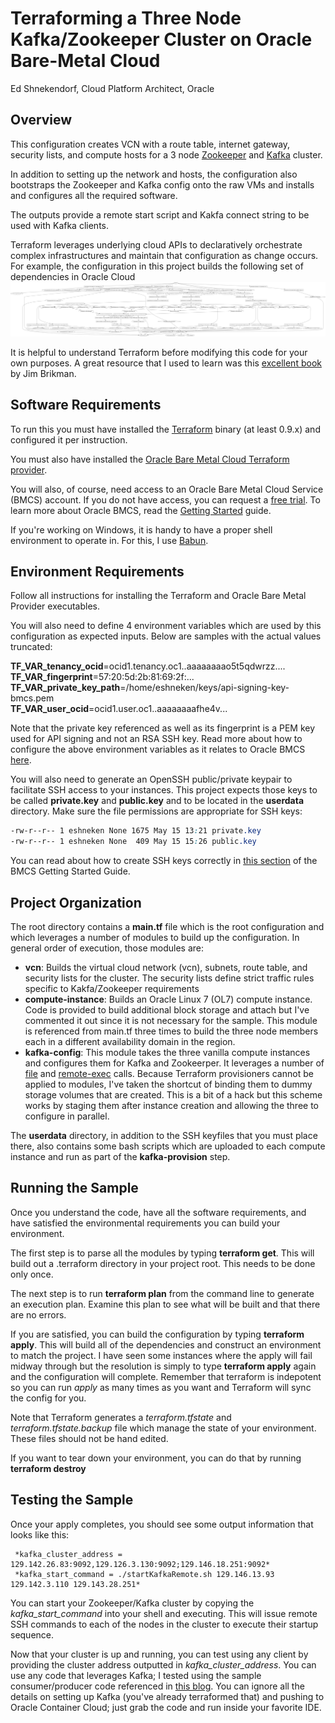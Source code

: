 # Terraforming a Three Node Kafka/Zookeeper Cluster on Oracle Bare-Metal Cloud
Ed Shnekendorf, Cloud Platform Architect, Oracle

## Overview
This configuration creates VCN with a route table, internet gateway, security lists, and compute hosts for a 3 node [Zookeeper](https://zookeeper.apache.org/) and [Kafka](https://kafka.apache.org/) cluster.

In addition to setting up the network and hosts, the configuration also bootstraps the Zookeeper and Kafka config onto the raw VMs and installs and configures all the required software.

The outputs provide a remote start script and Kakfa connect string to be used with Kafka clients.

Terraform leverages underlying cloud APIs to declaratively orchestrate complex infrastructures and maintain that configuration as change occurs.  For example, the configuration in this project builds the following set of dependencies in Oracle Cloud
![Project Digraph](terraform-kafka-cluster.png  "Project Digraph")

It is helpful to understand Terraform before modifying this code for your own purposes.  A great resource that I used to learn was this [excellent book](http://www.terraformupandrunning.com/) by Jim Brikman.

## Software Requirements
To run this you must have installed the [Terraform](https://www.terraform.io/downloads.html) binary (at least 0.9.x) and configured it per instruction.  

You must also have installed the [Oracle Bare Metal Cloud Terraform provider](https://github.com/oracle/terraform-provider-baremetal/releases).

You will also, of course, need access to an Oracle Bare Metal Cloud Service (BMCS) account.  If you do not have access, you can request a [free trial](https://cloud.oracle.com/en_US/tryit).  To learn more about Oracle BMCS, read the [Getting Started](https://docs.us-phoenix-1.oraclecloud.com/Content/GSG/Concepts/baremetalintro.htm) guide.

If you're working on Windows, it is handy to have a proper shell environment to operate in.  For this, I use [Babun](http://babun.github.io/).

## Environment Requirements
Follow all instructions for installing the Terraform and Oracle Bare Metal Provider executables.

You will also need to define 4 environment variables which are used by this configuration as expected inputs.  Below are samples with the actual values truncated:

**TF_VAR_tenancy_ocid**=ocid1.tenancy.oc1..aaaaaaaao5t5qdwrzz....  
**TF_VAR_fingerprint**=57:20:5d:2b:81:69:2f:...  
**TF_VAR_private_key_path**=/home/eshneken/keys/api-signing-key-bmcs.pem  
**TF_VAR_user_ocid**=ocid1.user.oc1..aaaaaaaafhe4v...  

Note that the private key referenced as well as its fingerprint is a PEM key used for API signing and not an RSA SSH key.  Read more about how to configure the above environment variables as it relates to Oracle BMCS [here](https://docs.us-phoenix-1.oraclecloud.com/Content/API/Concepts/apisigningkey.htm).

You will also need to generate an OpenSSH public/private keypair to facilitate SSH access to your instances.  This project expects those keys to be called **private.key** and **public.key** and to be located in the **userdata** directory.  Make sure the file permissions are appropriate for SSH keys:

```css
-rw-r--r-- 1 eshneken None 1675 May 15 13:21 private.key
-rw-r--r-- 1 eshneken None  409 May 15 15:26 public.key
```
You can read about how to create SSH keys correctly in [this section](https://docs.us-phoenix-1.oraclecloud.com/Content/GSG/Tasks/creatingkeys.htm) of the BMCS Getting Started Guide.

## Project Organization
The root directory contains a **main.tf** file which is the root configuration and which leverages a number of modules to build up the configuration.  In general order of execution, those modules are:
 * **vcn**: Builds the virtual cloud network (vcn), subnets, route table, and security lists for the cluster.  The security lists define strict traffic rules specific to Kakfa/Zookeeper requirements
 * **compute-instance**:  Builds an Oracle Linux 7 (OL7) compute instance.  Code is provided to build additional block storage and attach but I've commented it out since it is not necessary for the sample.  This module is referenced from main.tf three times to build the three node members each in a different availability domain in the region.
 * **kafka-config**:  This module takes the three vanilla compute instances and configures them for Kafka and Zookeerper.  It leverages a number of [file](https://www.terraform.io/docs/provisioners/file.html) and [remote-exec](https://www.terraform.io/docs/provisioners/remote-exec.html) calls.  Because Terraform provisioners cannot be applied to modules, I've taken the shortcut of binding them to dummy storage volumes that are created.  This is a bit of a hack but this scheme works by staging them after instance creation and allowing the three to configure in parallel. 
 
 The **userdata** directory, in addition to the SSH keyfiles that you must place there, also contains some bash scripts which are uploaded to each compute instance and run as part of the **kafka-provision** step.
 
 ## Running the Sample
 Once you understand the code, have all the software requirements, and have satisfied the environmental requirements you can build your environment.
 
 The first step is to parse all the modules by typing **terraform get**.  This will build out a .terraform directory in your project root.  This needs to be done only once.
 
 The next step is to run **terraform plan** from the command line to generate an execution plan.  Examine this plan to see what will be built and that there are no errors.
 
 If you are satisfied, you can build the configuration by typing **terraform apply**.  This will build all of the dependencies and construct an environment to match the project.  I have seen some instances where the apply will fail midway through but the resolution is simply to type **terraform apply** again and the configuration will complete.  Remember that terraform is indepotent so you can run *apply* as many times as you want and Terraform will sync the config for you.
 
 Note that Terraform generates a *terraform.tfstate* and *terraform.tfstate.backup* file which manage the state of your environment.  These files should not be hand edited.
 
 If you want to tear down your environment, you can do that by running **terraform destroy**
 
 ## Testing the Sample
 Once your apply completes, you should see some output information that looks like this:
 
     *kafka_cluster_address = 129.142.26.83:9092,129.126.3.130:9092;129.146.18.251:9092*  
     *kafka_start_command = ./startKafkaRemote.sh 129.146.13.93 129.142.3.110 129.143.28.251*

 You can start your Zookeeper/Kafka cluster by copying the *kafka_start_command* into your shell and executing.  This will issue remote SSH commands to each of the nodes in the cluster to execute their startup sequence.
 
 Now that your cluster is up and running, you can test using any client by providing the cluster address outputted in *kafka_cluster_address*.  You can use any code that leverages Kafka;  I tested using the sample consumer/producer code referenced in [this blog](https://community.oracle.com/community/cloud_computing/oracle-cloud-developer-solutions/blog/2017/01/05/microservices-messaging-on-oracle-cloud-using-apache-kafka).  You can ignore all the details on setting up Kafka (you've already terraformed that) and pushing to Oracle Container Cloud; just grab the code and run inside your favorite IDE.